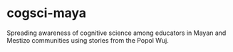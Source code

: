 # cogsci-maya
Spreading awareness of cognitive science among educators in Mayan and Mestizo communities using stories from the Popol Wuj.
